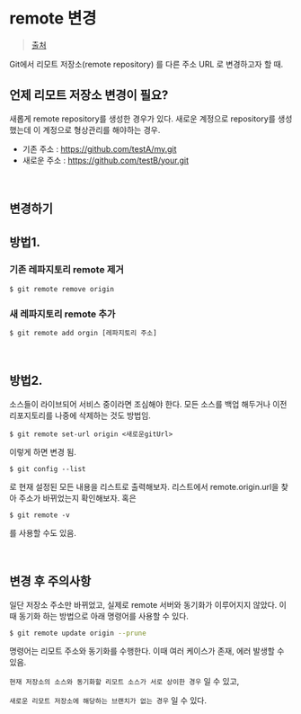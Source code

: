 # remote 변경

> [출처](https://webisfree.com/2020-04-14/[git]-git-remote-repository-%EB%B3%80%EA%B2%BD%ED%95%98%EB%8A%94-%EB%B0%A9%EB%B2%95)

Git에서 리모트 저장소(remote repository) 를 다른 주소 URL 로 변경하고자 할 때.



## 언제 리모트 저장소 변경이 필요?

새롭게 remote repository를 생성한 경우가 있다. 새로운 계정으로 repository를 생성했는데 이 계정으로 형상관리를 해야하는 경우.

- 기존 주소 : https://github.com/testA/my.git
- 새로운 주소 : https://github.com/testB/your.git

<br/>

## 변경하기

## 방법1.

### 기존 레파지토리 remote 제거

```sh
$ git remote remove origin
```

### 새 레파지토리 remote 추가

```sh
$ git remote add orgin [레파지토리 주소]
```

<br/>

## 방법2.

소스들이 라이브되어 서비스 중이라면 조심해야 한다. 모든 소스를 백업 해두거나 이전 리포지토리를 나중에 삭제하는 것도 방법임.

```shell
$ git remote set-url origin <새로운gitUrl>
```

이렇게 하면 변경 됨.

```shell
$ git config --list
```

로 현재 설정된 모든 내용을 리스트로 출력해보자. 리스트에서 remote.origin.url을 찾아 주소가 바뀌었는지 확인해보자. 혹은

```shell
$ git remote -v
```

를 사용할 수도 있음.

<br/>

## 변경 후 주의사항

일단 저장소 주소만 바뀌었고, 실제로 remote 서버와 동기화가 이루어지지 않았다. 이때 동기화 하는 방법으로 아래 명령어를 사용할 수 있다.

```sh
$ git remote update origin --prune
```

명령어는 리모트 주소와 동기화를 수행한다. 이때 여러 케이스가 존재, 에러 발생할 수 있음.

`현재 저장소의 소스와 동기화할 리모트 소스가 서로 상이한 경우`  일 수 있고,

`새로운 리모트 저장소에 해당하는 브랜치가 없는 경우` 일 수 있다.


